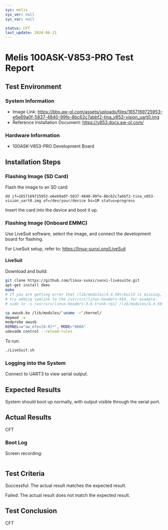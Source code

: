 ```yaml
---
sys: melis
sys_ver: null
sys_var: null

status: CFT
last_update: 2024-06-21
---
```


# Melis 100ASK-V853-PRO Test Report

## Test Environment

### System Information

- Image Link: https://bbs.aw-ol.com/assets/uploads/files/1657169725953-e6e69a0f-5837-4840-99fe-8bc62c7abbf2-tina_v853-vision_uart0.img
- Reference Installation Document: https://v853.docs.aw-ol.com/

### Hardware Information

- 100ASK-V853-PRO Development Board

## Installation Steps

### Flashing Image (SD Card)

Flash the image to an SD card:
```shell
dd if=1657169725953-e6e69a0f-5837-4840-99fe-8bc62c7abbf2-tina_v853-vision_uart0.img of=/dev/your/device bs=1M status=progress
```

Insert the card into the device and boot it up.

### Flashing Image (Onboard EMMC)

Use LiveSuit software, select the image, and connect the development board for flashing.

For LiveSuit setup, refer to: https://linux-sunxi.org/LiveSuit

#### LiveSuit

Download and build:
```bash
git clone https://github.com/linux-sunxi/sunxi-livesuite.git
apt-get install dkms
make
# If you are getting error that /lib/modules/4.4.50+/build is missing,
# try adding symlink to the /usr/src/linux-headers-XXX, for example:
# sudo ln -s /usr/src/linux-headers-3.6-trunk-rpi/ /lib/modules/4.4.50+/build

cp awusb.ko /lib/modules/`uname -r`/kernel/
depmod -a
modprobe awusb
KERNEL=="aw_efex[0-9]*", MODE="0666"
udevadm control --reload-rules
```

To run:
```bash
./LiveSuit.sh
```

### Logging into the System

Connect to UART3 to view serial output.

## Expected Results

System should boot up normally, with output visible through the serial port.

## Actual Results

CFT

### Boot Log

Screen recording:

```log
```

## Test Criteria

Successful: The actual result matches the expected result.

Failed: The actual result does not match the expected result.

## Test Conclusion

CFT
